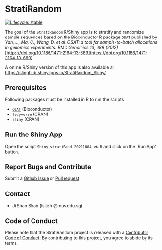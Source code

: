 # StratiRandom

<!-- badges: start -->
[![Lifecycle: stable](https://img.shields.io/badge/lifecycle-stable-green.svg)](https://lifecycle.r-lib.org/articles/stages.html#stable)
<!-- badges: end -->

The goal of the `StratiRandom` R/Shiny app is to stratify and randomize sample sequences based on the Bioconductor R package [`OSAT`](https://bioconductor.org/packages/release/bioc/html/OSAT.html) published by _Yan, L., Ma, C., Wang, D. et al. OSAT: a tool for sample-to-batch allocations in genomics experiments. BMC Genomics 13, 689 (2012)_ [https://doi.org/10.1186/1471-2164-13-689](https://doi.org/10.1186/1471-2164-13-689)

A online R/Shiny version of this app is also available at https://slinghub.shinyapps.io/StratiRandom_Shiny/

## Prerequisites

Following packages must be installed in R to run the scripts

* [`OSAT`](https://bioconductor.org/packages/release/bioc/html/OSAT.html) (Bioconductor)
* `tidyverse` (CRAN)
* `shiny` (CRAN)

## Run the Shiny App

Open the script `Shiny_stratiRand_20221004_v6.R` and click on the 'Run App' button.

## Report Bugs and Contribute

Submit a [Github Issue](https://github.com/SLINGhub/StatiRandom/issues) or [Pull request](https://github.com/SLINGhub/StatiRandom/pulls)

## Contact

* Ji Shan Shan (lsijish @ nus.edu.sg)

## Code of Conduct

Please note that the StratiRandom project is released with a [Contributor Code of Conduct](https://contributor-covenant.org/version/2/0/CODE_OF_CONDUCT.html). By contributing to this project, you agree to abide by its terms.
